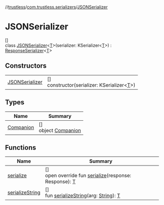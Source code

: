 //[trustless](../../../index.md)/[com.trustless.serializers](../index.md)/[JSONSerializer](index.md)

# JSONSerializer

[]\
class [JSONSerializer](index.md)&lt;[T](index.md)&gt;(serializer: KSerializer&lt;[T](index.md)&gt;) : [ResponseSerializer](../-response-serializer/index.md)&lt;[T](index.md)&gt;

## Constructors

| | |
|---|---|
| [JSONSerializer](-j-s-o-n-serializer.md) | []<br>constructor(serializer: KSerializer&lt;[T](index.md)&gt;) |

## Types

| Name | Summary |
|---|---|
| [Companion](-companion/index.md) | []<br>object [Companion](-companion/index.md) |

## Functions

| Name | Summary |
|---|---|
| [serialize](serialize.md) | []<br>open override fun [serialize](serialize.md)(response: Response): [T](index.md) |
| [serializeString](serialize-string.md) | []<br>fun [serializeString](serialize-string.md)(arg: [String](https://kotlinlang.org/api/latest/jvm/stdlib/kotlin/-string/index.html)): [T](index.md) |
